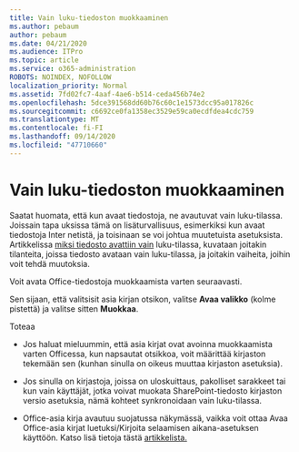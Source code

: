 ```yaml
---
title: Vain luku-tiedoston muokkaaminen
ms.author: pebaum
author: pebaum
ms.date: 04/21/2020
ms.audience: ITPro
ms.topic: article
ms.service: o365-administration
ROBOTS: NOINDEX, NOFOLLOW
localization_priority: Normal
ms.assetid: 7fd02fc7-4aaf-4ae6-b514-ceda456b74e2
ms.openlocfilehash: 5dce391568dd60b76c60c1e1573dcc95a017826c
ms.sourcegitcommit: c6692ce0fa1358ec3529e59ca0ecdfdea4cdc759
ms.translationtype: MT
ms.contentlocale: fi-FI
ms.lasthandoff: 09/14/2020
ms.locfileid: "47710660"
---
```

# <a name="edit-a-read-only-file"></a>Vain luku-tiedoston muokkaaminen

Saatat huomata, että kun avaat tiedostoja, ne avautuvat vain luku-tilassa. Joissain tapa uksissa tämä on lisäturvallisuus, esimerkiksi kun avaat tiedostoja Inter netistä, ja toisinaan se voi johtua muutetuista asetuksista. Artikkelissa [miksi tiedosto avattiin vain](https://support.office.com/article/Why-did-my-file-open-read-only-3ab4b792-da50-4b38-8628-14c64e1f1d15) luku-tilassa, kuvataan joitakin tilanteita, joissa tiedosto avataan vain luku-tilassa, ja joitakin vaiheita, joihin voit tehdä muutoksia.

Voit avata Office-tiedostoja muokkaamista varten seuraavasti.

Sen sijaan, että valitsisit asia kirjan otsikon, valitse **Avaa valikko** (kolme pistettä) ja valitse sitten **Muokkaa**.

Toteaa

- Jos haluat mieluummin, että asia kirjat ovat avoinna muokkaamista varten Officessa, kun napsautat otsikkoa, voit määrittää kirjaston tekemään sen (kunhan sinulla on oikeus muuttaa kirjaston asetuksia).

- Jos sinulla on kirjastoja, joissa on uloskuittaus, pakolliset sarakkeet tai kun vain käyttäjät, jotka voivat muokata SharePoint-tiedosto kirjaston versio asetuksia, nämä kohteet synkronoidaan vain luku-tilassa.

- Office-asia kirja avautuu suojatussa näkymässä, vaikka voit ottaa Avaa Office-asia kirjat luetuksi/Kirjoita selaamisen aikana-asetuksen käyttöön. Katso lisä tietoja tästä [artikkelista.](https://support.microsoft.com/help/983047/an-office-document-opens-in-protected-view-even-though-you-enable-the)

